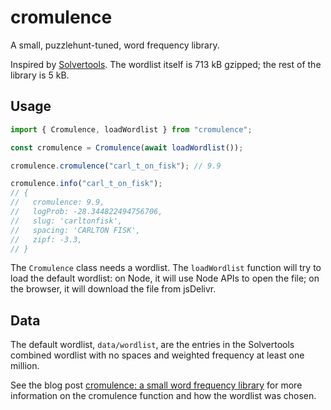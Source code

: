 # cromulence

A small, puzzlehunt-tuned, word frequency library.

Inspired by [Solvertools](https://github.com/rspeer/solvertools). The wordlist itself is 713 kB gzipped; the rest of the library is 5 kB.

## Usage

```ts
import { Cromulence, loadWordlist } from "cromulence";

const cromulence = Cromulence(await loadWordlist());

cromulence.cromulence("carl_t_on_fisk"); // 9.9

cromulence.info("carl_t_on_fisk");
// {
//   cromulence: 9.9,
//   logProb: -28.344822494756706,
//   slug: 'carltonfisk',
//   spacing: 'CARLTON FISK',
//   zipf: -3.3,
// }
```

The `Cromulence` class needs a wordlist. The `loadWordlist` function will try to load the default wordlist: on Node, it will use Node APIs to open the file; on the browser, it will download the file from jsDelivr.

## Data

The default wordlist, `data/wordlist`, are the entries in the Solvertools combined wordlist with no spaces and weighted frequency at least one million.

See the blog post [cromulence: a small word frequency library](https://blog.cjquines.com/post/cromulence) for more information on the cromulence function and how the wordlist was chosen.
